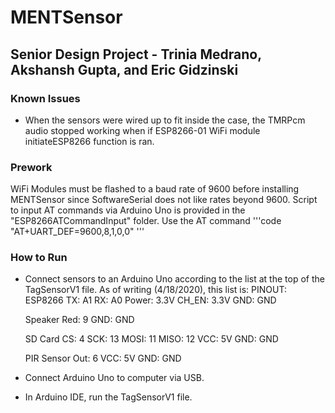 # MENTSensor
## Senior Design Project - Trinia Medrano, Akshansh Gupta, and Eric Gidzinski

### Known Issues
- When the sensors were wired up to fit inside the case, the TMRPcm audio stopped working when if ESP8266-01 WiFi module initiateESP8266 function is ran.

### Prework
WiFi Modules must be flashed to a baud rate of 9600 before installing MENTSensor since SoftwareSerial does not like rates beyond 9600. Script to input AT commands via Arduino Uno is provided in the "ESP8266ATCommandInput" folder. Use the AT command '''code "AT+UART_DEF=9600,8,1,0,0" '''

### How to Run
- Connect sensors to an Arduino Uno according to the list at the top of the TagSensorV1 file. As of writing (4/18/2020), this list is:
PINOUT:
  ESP8266
    TX: A1
    RX: A0
    Power: 3.3V
    CH_EN: 3.3V
    GND: GND

  Speaker
    Red: 9
    GND: GND

  SD Card
    CS:   4
    SCK:  13
    MOSI: 11
    MISO: 12
    VCC:  5V
    GND:  GND

  PIR Sensor
    Out: 6
    VCC: 5V
    GND: GND

- Connect Arduino Uno to computer via USB.
- In Arduino IDE, run the TagSensorV1 file. 
